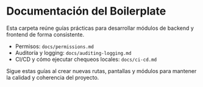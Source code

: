# Documentación del Boilerplate

Esta carpeta reúne guías prácticas para desarrollar módulos de backend y frontend de forma consistente.

- Permisos: `docs/permissions.md`
- Auditoría y logging: `docs/auditing-logging.md`
- CI/CD y cómo ejecutar chequeos locales: `docs/ci-cd.md`

Sigue estas guías al crear nuevas rutas, pantallas y módulos para mantener la calidad y coherencia del proyecto.
